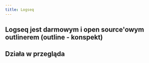 ```yaml
---
title: Logseq
---
```


## Logseq jest darmowym i open source'owym outlinerem (outline - konspekt)
## Działa w przegląda
